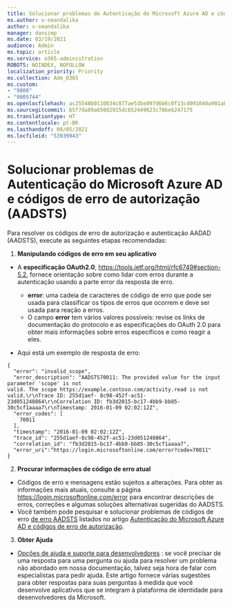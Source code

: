 ```yaml
---
title: Solucionar problemas de Autenticação do Microsoft Azure AD e códigos de erro de autorização (AADSTS)
ms.author: v-smandalika
author: v-smandalika
manager: dansimp
ms.date: 03/19/2021
audience: Admin
ms.topic: article
ms.service: o365-administration
ROBOTS: NOINDEX, NOFOLLOW
localization_priority: Priority
ms.collection: Adm_O365
ms.custom:
- "9800"
- "9005744"
ms.openlocfilehash: ac25548b0110834c877ae53be097d6b6c0f13c4091040a901abd56fb2a3cbba3
ms.sourcegitcommit: b5f7da89a650d2915dc652449623c78be6247175
ms.translationtype: HT
ms.contentlocale: pt-BR
ms.lasthandoff: 08/05/2021
ms.locfileid: "53939943"
---
```

# <a name="troubleshoot-azure-ad-authentication-and-authorization-aadsts-error-codes"></a>Solucionar problemas de Autenticação do Microsoft Azure AD e códigos de erro de autorização (AADSTS)

Para resolver os códigos de erro de autorização e autenticação AADAD (AADSTS), execute as seguintes etapas recomendadas:

1. **Manipulando códigos de erro em seu aplicativo**

- A **especificação OAuth2.0**, https://tools.ietf.org/html/rfc6749#section-5.2, fornece orientação sobre como lidar com erros durante a autenticação usando a parte error da resposta de erro.

    - **error**: uma cadeia de caracteres de código de erro que pode ser usada para classificar os tipos de erros que ocorrem e deve ser usada para reação a erros.
    - O campo **error** tem vários valores possíveis: revise os links de documentação do protocolo e as especificações do OAuth 2.0 para obter mais informações sobre erros específicos e como reagir a eles.

- Aqui está um exemplo de resposta de erro:
```
{
  "error": "invalid_scope",
  "error_description": "AADSTS70011: The provided value for the input parameter 'scope' is not 
valid. The scope https://example.contoso.com/activity.read is not valid.\r\nTrace ID: 255d1aef- 8c98-452f-ac51-23d051240864\r\nCorrelation ID: fb3d2015-bc17-4bb9-bb85-30c5cf1aaaa7\r\nTimestamp: 2016-01-09 02:02:12Z",
  "error_codes": [
    70011
  ],
  "timestamp": "2016-01-09 02:02:12Z",
  "trace_id": "255d1aef-8c98-452f-ac51-23d051240864",
  "correlation_id": "fb3d2015-bc17-4bb9-bb85-30c5cf1aaaa7", 
  "error_uri":"https://login.microsoftonline.com/error?code=70011"
}
```
2. **Procurar informações de código de erro atual**

- Códigos de erro e mensagens estão sujeitos a alterações. Para obter as informações mais atuais, consulte a página https://login.microsoftonline.com/error para encontrar descrições de erros, correções e algumas soluções alternativas sugeridas do AADSTS.
- Você também pode pesquisar e solucionar problemas de códigos de erro [ de erro AADSTS](https://docs.microsoft.com/azure/active-directory/develop/reference-aadsts-error-codes#aadsts-error-codes) listados no artigo [Autenticação do Microsoft Azure AD e códigos de erro de autorização](https://docs.microsoft.com/azure/active-directory/develop/reference-aadsts-error-codes#handling-error-codes-in-your-application).

3. **Obter Ajuda**

- [Opções de ajuda e suporte para desenvolvedores](https://docs.microsoft.com/azure/active-directory/develop/developer-support-help-options) : se você precisar de uma resposta para uma pergunta ou ajuda para resolver um problema não abordado em nossa documentação, talvez seja hora de falar com especialistas para pedir ajuda. Este artigo fornece várias sugestões para obter respostas para suas perguntas à medida que você desenvolve aplicativos que se integram à plataforma de identidade para desenvolvedores da Microsoft.








